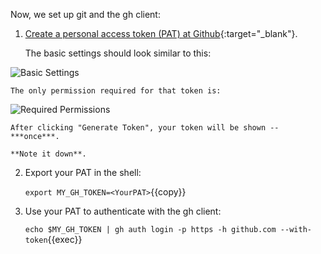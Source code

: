 Now, we set up git and the gh client:

1. [Create a personal access token (PAT) at Github](https://github.com/settings/personal-access-tokens/new){:target="_blank"}.

    The basic settings should look similar to this:

![Basic Settings](../assets/step4/BasicSettings.png)

    The only permission required for that token is:

![Required Permissions](../assets/step4/Permission.png)

    After clicking "Generate Token", your token will be shown -- ***once***.

    **Note it down**.
    
2. Export your PAT in the shell:

    `export MY_GH_TOKEN=<YourPAT>`{{copy}}

3. Use your PAT to authenticate with the gh client:

    `echo $MY_GH_TOKEN | gh auth login -p https -h github.com --with-token`{{exec}}

